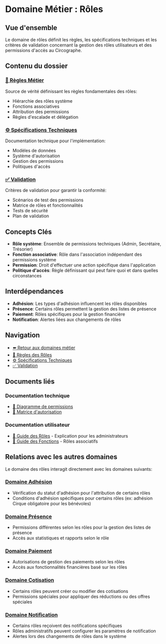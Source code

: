 # Domaine Métier : Rôles

## Vue d'ensemble

Le domaine de rôles définit les règles, les spécifications techniques et les critères de validation concernant la gestion des rôles utilisateurs et des permissions d'accès au Circographe.

## Contenu du dossier

### [📜 Règles Métier](requirements/1_métier/adhesion/regles.md)
Source de vérité définissant les règles fondamentales des rôles:
- Hiérarchie des rôles système
- Fonctions associatives
- Attribution des permissions
- Règles d'escalade et délégation

### [⚙️ Spécifications Techniques](requirements/1_métier/adhesion/specs.md)
Documentation technique pour l'implémentation:
- Modèles de données
- Système d'autorisation
- Gestion des permissions
- Politiques d'accès

### [✅ Validation](requirements/1_métier/adhesion/validation.md)
Critères de validation pour garantir la conformité:
- Scénarios de test des permissions
- Matrice de rôles et fonctionnalités
- Tests de sécurité
- Plan de validation

## Concepts Clés

- **Rôle système**: Ensemble de permissions techniques (Admin, Secrétaire, Trésorier)
- **Fonction associative**: Rôle dans l'association indépendant des permissions système
- **Permission**: Droit d'effectuer une action spécifique dans l'application
- **Politique d'accès**: Règle définissant qui peut faire quoi et dans quelles circonstances

## Interdépendances

- **Adhésion**: Les types d'adhésion influencent les rôles disponibles
- **Présence**: Certains rôles permettent la gestion des listes de présence
- **Paiement**: Rôles spécifiques pour la gestion financière
- **Notification**: Alertes liées aux changements de rôles

## Navigation

- [⬅️ Retour aux domaines métier](/requirements/1_métier/)
- [📜 Règles des Rôles](requirements/1_métier/adhesion/regles.md)
- [⚙️ Spécifications Techniques](requirements/1_métier/adhesion/specs.md)
- [✅ Validation](requirements/1_métier/adhesion/validation.md)

## Documents liés

### Documentation technique
- [📝 Diagramme de permissions](docs/architecture/diagrams/roles_permissions.md)
- [📝 Matrice d'autorisation](../..../../docs/architecture/matrices/authorization_matrix.md)

### Documentation utilisateur
- [📘 Guide des Rôles](/docs/business/regles/roles_systeme.md) - Explication pour les administrateurs
- [📗 Guide des Fonctions](/docs/utilisateur/guides/fonctions_association.md) - Rôles associatifs

## Relations avec les autres domaines

Le domaine des rôles interagit directement avec les domaines suivants:

### [Domaine Adhésion](requirements/1_métier/adhesion/index.md)
- Vérification du statut d'adhésion pour l'attribution de certains rôles
- Conditions d'adhésion spécifiques pour certains rôles (ex: adhésion Cirque obligatoire pour les bénévoles)

### [Domaine Présence](requirements/1_métier/adhesion/index.md)
- Permissions différentes selon les rôles pour la gestion des listes de présence
- Accès aux statistiques et rapports selon le rôle

### [Domaine Paiement](requirements/1_métier/adhesion/index.md)
- Autorisations de gestion des paiements selon les rôles
- Accès aux fonctionnalités financières basé sur les rôles

### [Domaine Cotisation](requirements/1_métier/adhesion/index.md)
- Certains rôles peuvent créer ou modifier des cotisations
- Permissions spéciales pour appliquer des réductions ou des offres spéciales

### [Domaine Notification](requirements/1_métier/adhesion/index.md)
- Certains rôles reçoivent des notifications spécifiques
- Rôles administratifs peuvent configurer les paramètres de notification
- Alertes lors des changements de rôles dans le système 